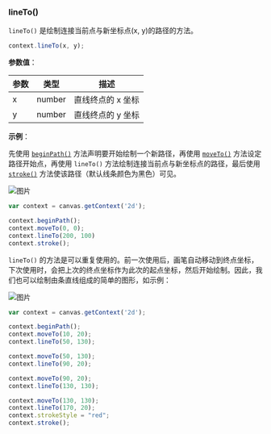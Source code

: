 ### lineTo()

`lineTo()` 是绘制连接当前点与新坐标点(x, y)的路径的方法。

```js
context.lineTo(x, y);
```
**参数值**：

| 参数         |  类型  | 描述              |
| ------------|------  | ---------------- |
| x           | number | 直线终点的 x 坐标  |
| y           | number | 直线终点的 y 坐标  |

**示例**：

先使用 [`beginPath()`](#beginPath) 方法声明要开始绘制一个新路径，再使用 [`moveTo()`](#moveTo) 方法设定路径开始点，再使用 `lineTo()` 方法绘制连接当前点与新坐标点的路径，最后使用 [`stroke()`](#stroke) 方法使该路径（默认线条颜色为黑色）可见。

![图片](/img/game/canvas/lineTo-001.png)

```js
var context = canvas.getContext('2d');

context.beginPath();
context.moveTo(0, 0);
context.lineTo(200, 100)
context.stroke();
```

`lineTo()` 的方法是可以重复使用的。前一次使用后，画笔自动移动到终点坐标，下次使用时，会把上次的终点坐标作为此次的起点坐标，然后开始绘制。因此，我们也可以绘制由条直线组成的简单的图形，如示例：

![图片](/img/game/canvas/lineTo-002.png)

```js
var context = canvas.getContext('2d');

context.beginPath();
context.moveTo(10, 20);
context.lineTo(50, 130);

context.moveTo(50, 130);
context.lineTo(90, 20);

context.moveTo(90, 20);
context.lineTo(130, 130);

context.moveTo(130, 130);
context.lineTo(170, 20);
context.strokeStyle = "red";
context.stroke();

```